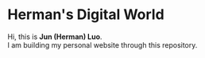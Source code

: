 # Herman's Digital World

Hi, this is **Jun (Herman) Luo**.  
I am building my personal website through this repository.
